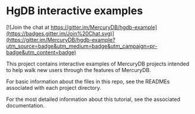 # HgDB interactive examples

[![Join the chat at https://gitter.im/MercuryDB/hgdb-example](https://badges.gitter.im/Join%20Chat.svg)](https://gitter.im/MercuryDB/hgdb-example?utm_source=badge&utm_medium=badge&utm_campaign=pr-badge&utm_content=badge)

This project contains interactive examples of MercuryDB projects intended to
help walk new users through the features of MercuryDB.

For basic information about the files in this repo, see the READMEs associated
with each project directory.

For the most detailed information about this tutorial, see the associated
documentation.
